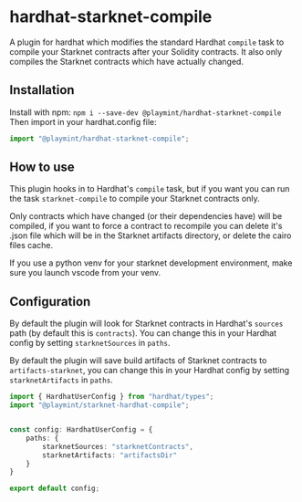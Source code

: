 # hardhat-starknet-compile
A plugin for hardhat which modifies the standard Hardhat `compile` task to compile your Starknet contracts after your Solidity contracts. It also only compiles the Starknet contracts which have actually changed.

## Installation
Install with npm:
`npm i --save-dev @playmint/hardhat-starknet-compile`
Then import in your hardhat.config file:
```ts
import "@playmint/hardhat-starknet-compile";
```

## How to use
This plugin hooks in to Hardhat's `compile` task, but if you want you can run the task `starknet-compile` to compile your Starknet contracts only.

Only contracts which have changed (or their dependencies have) will be compiled, if you want to force a contract to recompile you can delete it's .json file which will be in the Starknet artifacts directory, or delete the cairo files cache.

If you use a python venv for your starknet development environment, make sure you launch vscode from your venv.

## Configuration
By default the plugin will look for Starknet contracts in Hardhat's `sources` path (by default this is `contracts`). You can change this in your Hardhat config by setting `starknetSources` in `paths`.

By default the plugin will save build artifacts of Starknet contracts to `artifacts-starknet`, you can change this in your Hardhat config by setting `starknetArtifacts` in `paths`.

```ts
import { HardhatUserConfig } from "hardhat/types";
import "@playmint/starknet-hardhat-compile";


const config: HardhatUserConfig = {
    paths: {
        starknetSources: "starknetContracts",
        starknetArtifacts: "artifactsDir"
    }
}

export default config;
```